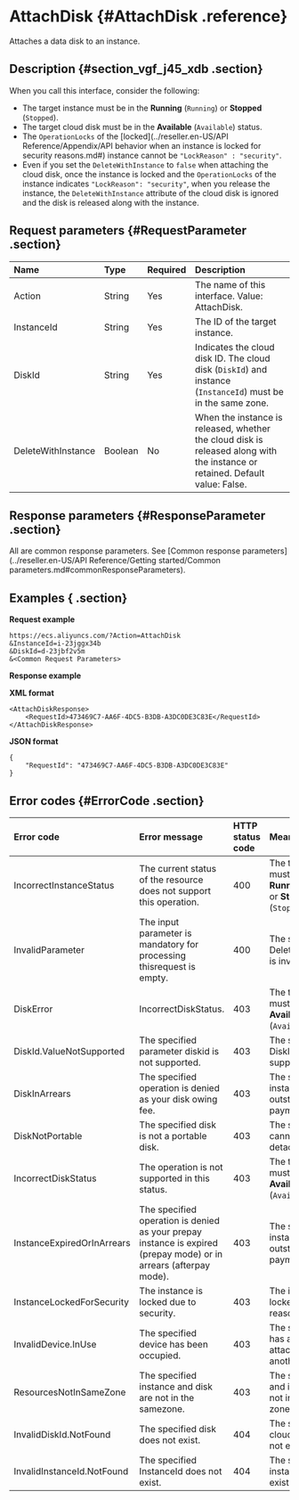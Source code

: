 # AttachDisk {#AttachDisk .reference}

Attaches a data disk to an instance.

## Description {#section_vgf_j45_xdb .section}

When you call this interface, consider the following:

-   The target instance must be in the **Running** \(`Running`\) or **Stopped** \(`Stopped`\).
-   The target cloud disk must be in the **Available** \(`Available`\) status.
-   The `OperationLocks` of the [locked](../reseller.en-US/API Reference/Appendix/API behavior when an instance is locked for security reasons.md#) instance cannot be `"LockReason" : "security"`.
-   Even if you set the `DeleteWithInstance` to `false` when attaching the cloud disk, once the instance is locked and the `OperationLocks` of the instance indicates `"LockReason": "security"`, when you release the instance, the `DeleteWithInstance` attribute of the cloud disk is ignored and the disk is released along with the instance.

## Request parameters {#RequestParameter .section}

|Name|Type|Required|Description|
|:---|:---|:-------|:----------|
|Action|String|Yes|The name of this interface. Value: AttachDisk.|
|InstanceId|String|Yes|The ID of the target instance.|
|DiskId|String|Yes|Indicates the cloud disk ID. The cloud disk \(`DiskId`\) and instance \(`InstanceId`\) must be in the same zone.|
|DeleteWithInstance|Boolean|No|When the instance is released, whether the cloud disk is released along with the instance or retained. Default value: False.|

## Response parameters {#ResponseParameter .section}

All are common response parameters. See [Common response parameters](../reseller.en-US/API Reference/Getting started/Common parameters.md#commonResponseParameters).

## Examples { .section}

**Request example** 

```
https://ecs.aliyuncs.com/?Action=AttachDisk
&InstanceId=i-23jggx34b
&DiskId=d-23jbf2v5m
&<Common Request Parameters>
```

**Response example** 

**XML format**

```
<AttachDiskResponse>
    <RequestId>473469C7-AA6F-4DC5-B3DB-A3DC0DE3C83E</RequestId>
</AttachDiskResponse>
```

 **JSON format** 

```
{
    "RequestId": "473469C7-AA6F-4DC5-B3DB-A3DC0DE3C83E"
}
```

## Error codes {#ErrorCode .section}

|Error code|Error message|HTTP status code|Meaning|
|:---------|:------------|:---------------|:------|
|IncorrectInstanceStatus|The current status of the resource does not support this operation.|400|The target instance must be in the **Running** \(`Running`\) or **Stopped** \(`Stopped`\) status.|
|InvalidParameter|The input parameter is mandatory for processing thisrequest is empty.|400|The specified DeleteWithInstance is invalid.|
|DiskError|IncorrectDiskStatus.|403|The target disk must be in the **Available** \(`Available`\) status.|
|DiskId.ValueNotSupported|The specified parameter diskid is not supported.|403|The specified DiskId is not supported.|
|DiskInArrears|The specified operation is denied as your disk owing fee.|403|The specified instance has an outstanding payment.|
|DiskNotPortable|The specified disk is not a portable disk.|403|The specified disk cannot be detached.|
|IncorrectDiskStatus|The operation is not supported in this status.|403|The target disk must be in the **Available** \(`Available`\) status.|
|InstanceExpiredOrInArrears|The specified operation is denied as your prepay instance is expired \(prepay mode\) or in arrears \(afterpay mode\).|403|The specified instance has an outstanding payment.|
|InstanceLockedForSecurity|The instance is locked due to security.|403|The instance is locked for security reasons.|
|InvalidDevice.InUse|The specified device has been occupied.|403|The specified disk has already been attached to another instance.|
|ResourcesNotInSameZone|The specified instance and disk are not in the samezone.|403|The specified disk and instance are not in the same zone.|
|InvalidDiskId.NotFound|The specified disk does not exist.|404|The specified cloud disk does not exist.|
|InvalidInstanceId.NotFound|The specified InstanceId does not exist.|404|The specified instance does not exist.|

